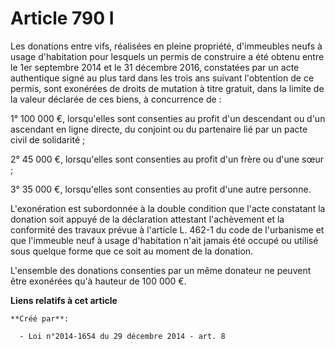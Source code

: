 # Article 790 I

Les donations entre vifs, réalisées en pleine propriété, d'immeubles neufs à usage d'habitation pour lesquels un permis de
construire a été obtenu entre le 1er septembre 2014 et le 31 décembre 2016, constatées par un acte authentique signé au plus
tard dans les trois ans suivant l'obtention de ce permis, sont exonérées de droits de mutation à titre gratuit, dans la
limite de la valeur déclarée de ces biens, à concurrence de : 

1° 100 000 €, lorsqu'elles sont consenties au profit d'un descendant ou d'un ascendant en ligne directe, du conjoint ou du
partenaire lié par un pacte civil de solidarité ; 

2° 45 000 €, lorsqu'elles sont consenties au profit d'un frère ou d'une sœur ; 

3° 35 000 €, lorsqu'elles sont consenties au profit d'une autre personne. 

L'exonération est subordonnée à la double condition que l'acte constatant la donation soit appuyé de la déclaration attestant
l'achèvement et la conformité des travaux prévue à l'article L. 462-1 du code de l'urbanisme et que l'immeuble neuf à usage
d'habitation n'ait jamais été occupé ou utilisé sous quelque forme que ce soit au moment de la donation. 

L'ensemble des donations consenties par un même donateur ne peuvent être exonérées qu'à hauteur de 100 000 €.

**Liens relatifs à cet article**

	**Créé par**:

	  - Loi n°2014-1654 du 29 décembre 2014 - art. 8
